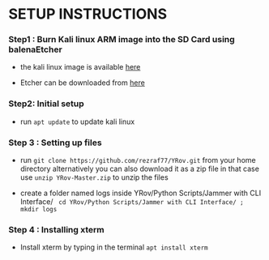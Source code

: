 # SETUP INSTRUCTIONS

 
### Step1 : Burn Kali linux ARM image into the SD Card using balenaEtcher
* the kali linux image is available [here](https://images.offensive-security.com/arm-images/kali-linux-2020.1a-rpi3-nexmon-64.img.xz?_ga=2.94104094.200708950.1586593760-219182423.1586593760)

* Etcher can be downloaded from  [here](https://www.balena.io/etcher/)

### Step2: Initial setup
* run `` apt update `` to update kali linux

### Step 3 : Setting up files
* run ``git clone https://github.com/rezraf77/YRov.git`` from your home directory
alternatively you can also download it as a zip file in that case use ``unzip YRov-Master.zip`` to unzip the files

* create a folder named logs inside YRov/Python Scripts/Jammer with CLI Interface/
`` cd YRov/Python Scripts/Jammer with CLI Interface/ ; mkdir logs``

### Step 4 : Installing xterm
* Install xterm by typing in the terminal  ``apt install xterm ``
